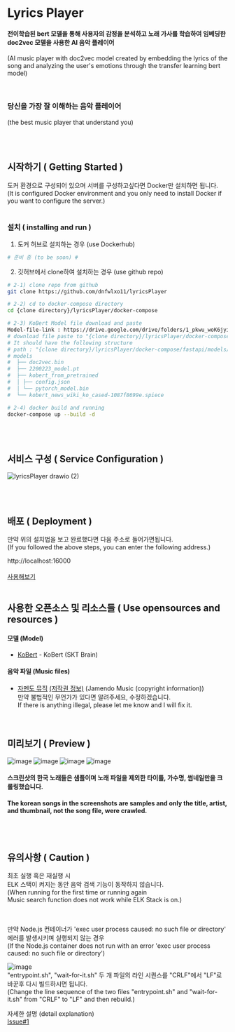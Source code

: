 
# Lyrics Player

#### 전이학습된 bert 모델을 통해 사용자의 감정을 분석하고 노래 가사를 학습하여 임베딩한 doc2vec 모델을 사용한 AI 음악 플레이어
(AI music player with doc2vec model created by embedding the lyrics of the song and analyzing the user's emotions through the transfer learning bert model)
    
<br/>

### 당신을 가장 잘 이해하는 음악 플레이어
(the best music player that understand you)
  
<br/><br/>
## 시작하기 ( Getting Started )

도커 환경으로 구성되어 있으며 서버를 구성하고싶다면 Docker만 설치하면 됩니다.  
(It is configured Docker environment and you only need to install Docker if you want to configure the server.)  
<br/>
### 설치 ( installing and run )
1. 도커 허브로 설치하는 경우 (use Dockerhub)
```bash
# 준비 중 (to be soon) #
```
2. 깃허브에서 clone하여 설치하는 경우 (use github repo)
```bash
# 2-1) clone repo from github
git clone https://github.com/dnfwlxo11/lyricsPlayer

# 2-2) cd to docker-compose directory
cd {clone directory}/lyricsPlayer/docker-compose

# 2-3) KoBert Model file download and paste
Model-file-link : https://drive.google.com/drive/folders/1_pkwu_woK6jyi5S9YIEI5kYghzACAI84?usp=sharing
# download file paste to "{clone directory}/lyricsPlayer/docker-compose/fastapi/app/models/"
# It should have the following structure
# path : "{clone directory}/lyricsPlayer/docker-compose/fastapi/models/"
# models
#  ├── doc2vec.bin
#  ├── 2200223_model.pt
#  ├── kobert_from_pretrained
#  │ ├── config.json
#  │ └── pytorch_model.bin
#  └── kobert_news_wiki_ko_cased-1087f8699e.spiece

# 2-4) docker build and running
docker-compose up --build -d
```

  
<br/><br/>
## 서비스 구성 ( Service Configuration ) 
![lyricsPlayer drawio (2)](https://user-images.githubusercontent.com/32836490/156947704-77e154c6-86e0-4cbd-a755-5ae550b11f29.png)
  
<br/><br/>
## 배포 ( Deployment )
만약 위의 설치법을 보고 완료했다면 다음 주소로 들어가면됩니다.  
(If you followed the above steps, you can enter the following address.)
  
  
http://localhost:16000
<br/><br/>
[사용해보기](https://lyrics.daein.dev)
<br/><br/>
## 사용한 오픈소스 및 리소스들 ( Use opensources and resources )
#### 모델 (Model)
* [KoBert](https://github.com/SKTBrain/KoBERT) - KoBert (SKT Brain)
  
#### 음악 파일 (Music files)
* [자멘도 뮤직](https://www.jamendo.com) [(저작권 정보)](https://www.jamendo.com/legal/licenses) (Jamendo Music (copyright information))  
만약 불법적인 무언가가 있다면 알려주세요, 수정하겠습니다.  
If there is anything illegal, please let me know and I will fix it.  
<br/><br/>

## 미리보기 ( Preview )
![image](https://user-images.githubusercontent.com/32836490/156948756-828f3dca-48c0-446a-b49e-cd2f89eae67a.png)
![image](https://user-images.githubusercontent.com/32836490/156948836-b93ade9f-6bfb-44da-98c1-134f71ffc192.png)
![image](https://user-images.githubusercontent.com/32836490/156948859-fa018662-0dff-4b8b-a028-44798cdf0327.png)
![image](https://user-images.githubusercontent.com/32836490/156949097-325f4e83-e8d6-4884-804e-4caaf75aeae4.png)

#### 스크린샷의 한국 노래들은 샘플이며 노래 파일을 제외한 타이틀, 가수명, 썸네일만을 크롤링했습니다.
#### The korean songs in the screenshots are samples and only the title, artist, and thumbnail, not the song file, were crawled.
<br/><br/>
## 유의사항 ( Caution )
최초 실행 혹은 재실행 시   
ELK 스택이 켜지는 동안 음악 검색 기능이 동작하지 않습니다.  
(When running for the first time or running again  
Music search function does not work while ELK Stack is on.)  

<br><br>
만약 Node.js 컨테이너가 'exec user process caused: no such file or directory' 에러를 발생시키며 실행되지 않는 경우  
(If the Node.js container does not run with an error 'exec user process caused: no such file or directory')  

![image](https://user-images.githubusercontent.com/32836490/159600600-760f5844-1880-4991-9ecc-e3bd0f395c80.png)  
"entrypoint.sh", "wait-for-it.sh" 두 개 파일의 라인 시퀀스를 "CRLF"에서 "LF"로 바꾼후 다시 빌드하시면 됩니다.  
(Change the line sequence of the two files "entrypoint.sh" and "wait-for-it.sh" from "CRLF" to "LF" and then rebuild.)  
  
자세한 설명 (detail explanation)  
[Issue#1](https://github.com/dnfwlxo11/lyricsPlayer/issues/1)
<br/><br/>
